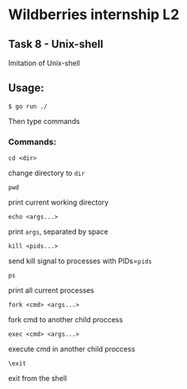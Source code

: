 # Wildberries internship L2
## Task 8 - Unix-shell

Imitation of Unix-shell
## Usage:
```
$ go run ./
```
Then type commands

### Commands:

```
cd <dir>
```
change directory to `dir`

```
pwd
```
print current working directory

```
echo <args...>
```
print `args`, separated by space

```
kill <pids...>
```
send kill signal to processes with PIDs=`pids`

```
ps
```
print all current processes
```
fork <cmd> <args...>
```
fork cmd to another child proccess
```
exec <cmd> <args...>
```
execute cmd in another child proccess
```
\exit
```
exit from the shell

